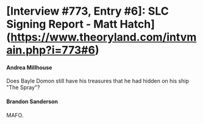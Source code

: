 # [Interview #773, Entry #6]: SLC Signing Report - Matt Hatch](https://www.theoryland.com/intvmain.php?i=773#6)

#### Andrea Millhouse

Does Bayle Domon still have his treasures that he had hidden on his ship "The Spray"?

#### Brandon Sanderson

MAFO.

